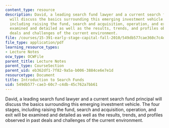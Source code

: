 ```yaml
---
content_type: resource
description: David, a leading search fund lawyer and a current search fund principal
  will discuss the basics surrounding this emerging investment vehicle. The four stages,
  including raising the fund, search and acquisition, operation, and exit will be
  examined and detailed as well as the results, trends, and profiles observed in past
  deals and challenges of the current environment.
file: /courses/15-391-early-stage-capital-fall-2010/549db577cae360c7c4db45c762a7bb61_MIT15_391F10_lec05.pdf
file_type: application/pdf
learning_resource_types:
- Lecture Notes
ocw_type: OCWFile
parent_title: Lecture Notes
parent_type: CourseSection
parent_uid: eb362df1-7f82-9a5a-b006-3884ce6e7e1d
resourcetype: Document
title: Introduction to Search Funds
uid: 549db577-cae3-60c7-c4db-45c762a7bb61
---
```

David, a leading search fund lawyer and a current search fund principal will discuss the basics surrounding this emerging investment vehicle. The four stages, including raising the fund, search and acquisition, operation, and exit will be examined and detailed as well as the results, trends, and profiles observed in past deals and challenges of the current environment.


